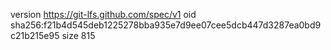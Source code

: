 version https://git-lfs.github.com/spec/v1
oid sha256:f21b4d545deb1225278bba935e7d9ee07cee5dcb447d3287ea0bd9c21b215e95
size 815
